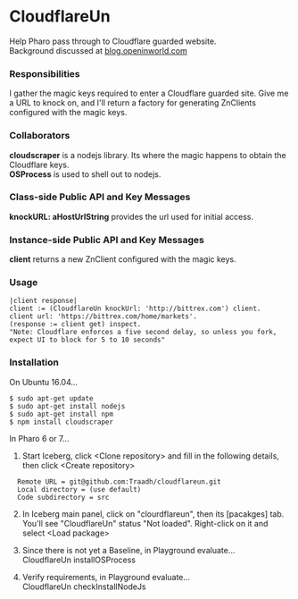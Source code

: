 # CloudflareUn

Help Pharo pass through to Cloudflare guarded website.   
Background discussed at [blog.openinworld.com](http://blog.openinworld.com/2018/02/pharo-v-cloudflare "Pharo v. Cloudflare")

### Responsibilities  
I gather the magic keys required to enter a Cloudflare guarded site. Give me a URL to knock on, and I'll return a factory for generating ZnClients configured with the magic keys.

### Collaborators   
__cloudscraper__ is a nodejs library. Its where the magic happens to obtain the Cloudflare keys.  
__OSProcess__ is used to shell out to nodejs.  

### Class-side Public API and Key Messages  
__knockURL: aHostUrlString__ provides the url used for initial access.  

### Instance-side Public API and Key Messages  
__client__ returns a new ZnClient configured with the magic keys.  

### Usage 
```smalltalk
|client response| 
client := (CloudflareUn knockUrl: 'http://bittrex.com') client.
client url: 'https://bittrex.com/home/markets'. 
(response := client get) inspect. 
"Note: Cloudflare enforces a five second delay, so unless you fork, expect UI to block for 5 to 10 seconds"
```

### Installation 
On Ubuntu 16.04...  
```shell
$ sudo apt-get update  
$ sudo apt-get install nodejs  
$ sudo apt-get install npm  
$ npm install cloudscraper  
```
In Pharo 6 or 7...
1. Start Iceberg, click &lt;Clone repository&gt; and fill in the following details, then click &lt;Create repository&gt;
```
  Remote URL = git@github.com:Traadh/cloudflareun.git
  Local directory = (use default)
  Code subdirectory = src
```
2. In Iceberg main panel, click on "clourdflareun", then its [pacakges] tab.  You'll see "CloudflareUn" status "Not loaded". Right-click on it and select &lt;Load package&gt;
  
3. Since there is not yet a Baseline, in Playground evaluate...  
   CloudflareUn installOSProcess

4. Verify requirements, in Playground evaluate...  
   CloudflareUn checkInstallNodeJs
   
